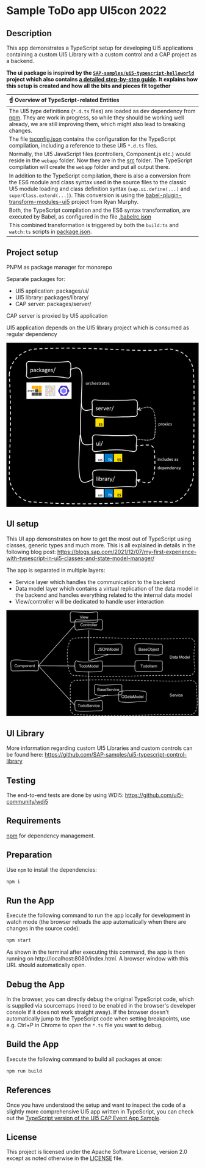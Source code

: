 # Sample ToDo app UI5con 2022

## Description

This app demonstrates a TypeScript setup for developing UI5 applications containing a custom UI5 Library with a custom control and a CAP project as a backend.

**The ui package is inspired by the [`SAP-samples/ui5-typescript-helloworld`](https://github.com/SAP-samples/ui5-typescript-helloworld) project which  also contains [a detailed step-by-step guide](https://github.com/SAP-samples/ui5-typescript-helloworld/blob/main/step-by-step.md). It explains how this setup is created and how all the bits and pieces fit together**

| :point_up: Overview of TypeScript-related Entities |
|:---------------------------|
| The UI5 type definitions (`*.d.ts` files) are loaded as dev dependency from [npm](https://www.npmjs.com/package/@openui5/ts-types-esm). They are work in progress, so while they should be working well already, we are still improving them, which might also lead to breaking changes. |
| The file [tsconfig.json](tsconfig.json) contains the configuration for the TypeScript compilation, including a reference to these UI5 `*.d.ts` files. |
| Normally, the UI5 JavaScript files (controllers, Component.js etc.) would reside in the `webapp` folder. Now they are in the [src](src) folder. The TypeScript compilation will create the `webapp` folder and put all output there. |
| In addition to the TypeScript compilation, there is also a conversion from the ES6 module and class syntax used in the source files to the classic UI5 module loading and class definition syntax (`sap.ui.define(...)` and `superClass.extend(...)`). This conversion is using the [babel-plugin-transform-modules-ui5](https://github.com/r-murphy/babel-plugin-transform-modules-ui5) project from Ryan Murphy. |
| Both, the TypeScript compilation and the ES6 syntax transformation, are executed by Babel, as configured in the file [.babelrc.json](.babelrc.json) |
| This combined transformation is triggered by both the `build:ts` and `watch:ts` scripts in [package.json](package.json). |

## Project setup
PNPM as package manager for monorepo

Separate packages for:
 - UI5 application: packages/ui/
 - UI5 library: packages/library/
 - CAP server: packages/server/

CAP server is proxied by UI5 application

UI5 application depends on the UI5 library project which is consumed as regular dependency

![Project setup Image](./images/project.png)

## UI setup
This UI app demonstrates on how to get the most out of TypeScript using classes, generic types and much more. This is all explained in details in the following blog post: https://blogs.sap.com/2021/12/07/my-first-experience-with-typescript-in-ui5-classes-and-state-model-manager/

The app is separated in multiple layers:
 - Service layer which handles the communication to the backend
 - Data model layer which contains a virtual replication of the data model in the backend and handles everything related to the internal data model
 - View/controller will be dedicated to handle user interaction

![UI setup image](./images/ui-structure.png)

## UI Library
More information regarding custom UI5 Libraries and custom controls can be found here: https://github.com/SAP-samples/ui5-typescript-control-library

## Testing
The end-to-end tests are done by using WDI5: https://github.com/ui5-community/wdi5

## Requirements

[npm](https://www.npmjs.com/) for dependency management.

## Preparation

Use `npm` to install the dependencies:

```sh
npm i
```

## Run the App

Execute the following command to run the app locally for development in watch mode (the browser reloads the app automatically when there are changes in the source code):

```sh
npm start
```

As shown in the terminal after executing this command, the app is then running on http://localhost:8080/index.html. A browser window with this URL should automatically open.

## Debug the App

In the browser, you can directly debug the original TypeScript code, which is supplied via sourcemaps (need to be enabled in the browser's developer console if it does not work straight away). If the browser doesn't automatically jump to the TypeScript code when setting breakpoints, use e.g. Ctrl+P in Chrome to open the `*.ts` file you want to debug.

## Build the App

Execute the following command to build all packages at once:

```sh
npm run build
```

## References

Once you have understood the setup and want to inspect the code of a slightly more comprehensive UI5 app written in TypeScript, you can check out the [TypeScript version of the UI5 CAP Event App Sample](https://github.com/SAP-samples/ui5-cap-event-app/tree/typescript).


## License

This project is licensed under the Apache Software License, version 2.0 except as noted otherwise in the [LICENSE](LICENSE) file.
